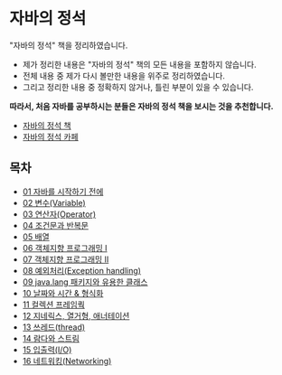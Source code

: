 # 자바의 정석

"자바의 정석" 책을 정리하였습니다.

- 제가 정리한 내용은 "자바의 정석" 책의 모든 내용을 포함하지 않습니다.
- 전체 내용 중 제가 다시 볼만한 내용을 위주로 정리하였습니다.
- 그리고 정리한 내용 중 정확하지 않거나, 틀린 부분이 있을 수 있습니다.

**따라서, 처음 자바를 공부하시는 분들은 자바의 정석 책을 보시는 것을 추천합니다.**

- [자바의 정석 책](http://www.kyobobook.co.kr/product/detailViewKor.laf?ejkGb=KOR&mallGb=KOR&barcode=9788994492032&orderClick=LAG&Kc=)
- [자바의 정석 카페](https://cafe.naver.com/javachobostudy)

## 목차

- [01 자바를 시작하기 전에]()
- [02 변수(Variable)]()
- [03 연산자(Operator)]()
- [04 조건문과 반복문]()
- [05 배열]()
- [06 객체지향 프로그래밍 Ⅰ]()
- [07 객체지향 프로그래밍 Ⅱ]()
- [08 예외처리(Exception handling)]()
- [09 java.lang 패키지와 유용한 클래스]()
- [10 날짜와 시간 & 형식화]()
- [11 컬렉션 프레임쿽]()
- [12 지네릭스, 열거형, 애너테이션]()
- [13 쓰레드(thread)]()
- [14 람다와 스트림]()
- [15 입출력(I/O)]()
- [16 네트워킹(Networking)]()
